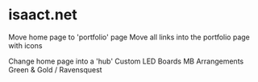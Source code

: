 # isaact.net  

Move home page to 'portfolio' page
  Move all links into the portfolio page with icons

Change home page into a 'hub'
  Custom LED Boards
  MB Arrangements
  Green & Gold / Ravensquest